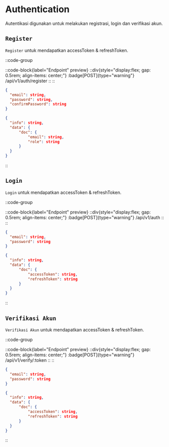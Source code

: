 # Authentication

Autentikasi digunakan untuk melakukan registrasi, login dan verifikasi akun.

## `Register`

`Register` untuk mendapatkan accessToken & refreshToken.

::code-group

  ::code-block{label="Endpoint" preview}
    ::div{style="display:flex; gap: 0.5rem; align-items: center;"}
      :badge[POST]{type="warning"}
      /api/v1/auth/register
    ::
  ::

  ```json [Body]
{
    "email": string,
    "password": string,
    "confirmPassword": string
}
  ```

  ```json [Return]
{
    "info": string,
    "data": {
        "doc": {
            "email": string,
            "role": string
        }
    }
}
  ```

::

## `Login`

`Login` untuk mendapatkan accessToken & refreshToken.

::code-group

  ::code-block{label="Endpoint" preview}
    ::div{style="display:flex; gap: 0.5rem; align-items: center;"}
      :badge[POST]{type="warning"}
      /api/v1/auth
    ::
  ::

  ```json [Body]
  {
    "email": string,
    "password": string
  }
  ```

  ```json [Return]
{
    "info": string,
    "data": {
        "doc": {
            "accessToken": string,
            "refreshToken": string
        }
    }
}
  ```

::

## `Verifikasi Akun`

`Verifikasi Akun` untuk mendapatkan accessToken & refreshToken.

::code-group

  ::code-block{label="Endpoint" preview}
    ::div{style="display:flex; gap: 0.5rem; align-items: center;"}
      :badge[POST]{type="warning"}
      /api/v1/verify/:token
    ::
  ::

  ```json [Body]
  {
    "email": string,
    "password": string
  }
  ```

  ```json [Return]
{
    "info": string,
    "data": {
        "doc": {
            "accessToken": string,
            "refreshToken": string
        }
    }
}
  ```

::